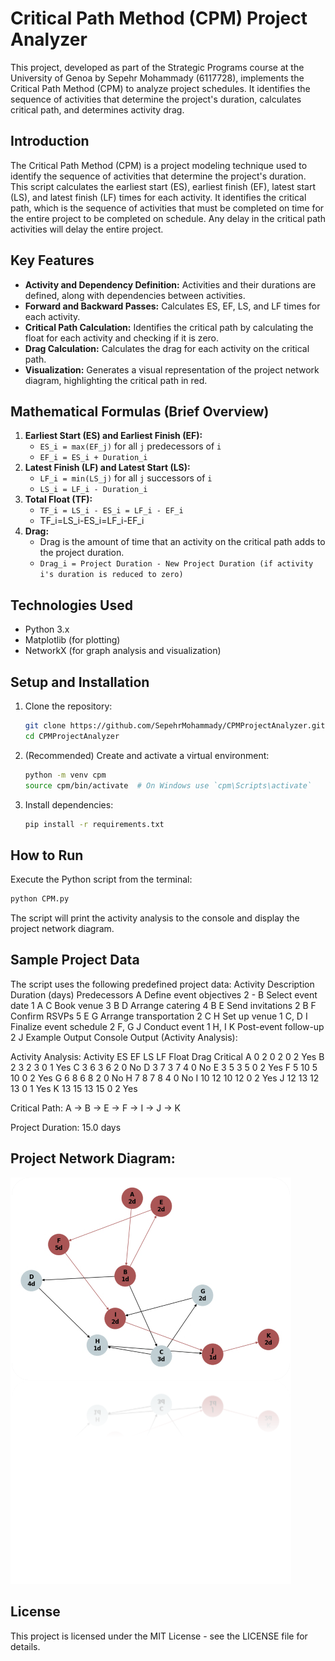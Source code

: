 # Critical Path Method (CPM) Project Analyzer

This project, developed as part of the Strategic Programs course at the University of Genoa by Sepehr Mohammady (6117728), implements the Critical Path Method (CPM) to analyze project schedules. It identifies the sequence of activities that determine the project's duration, calculates critical path, and determines activity drag.

## Introduction

The Critical Path Method (CPM) is a project modeling technique used to identify the sequence of activities that determine the project's duration. This script calculates the earliest start (ES), earliest finish (EF), latest start (LS), and latest finish (LF) times for each activity. It identifies the critical path, which is the sequence of activities that must be completed on time for the entire project to be completed on schedule. Any delay in the critical path activities will delay the entire project.

## Key Features

*   **Activity and Dependency Definition:** Activities and their durations are defined, along with dependencies between activities.
*   **Forward and Backward Passes:** Calculates ES, EF, LS, and LF times for each activity.
*   **Critical Path Calculation:** Identifies the critical path by calculating the float for each activity and checking if it is zero.
*   **Drag Calculation:** Calculates the drag for each activity on the critical path.
*   **Visualization:** Generates a visual representation of the project network diagram, highlighting the critical path in red.

## Mathematical Formulas (Brief Overview)

1.  **Earliest Start (ES) and Earliest Finish (EF):**
    *   `ES_i = max(EF_j)` for all `j` predecessors of `i`
    *   `EF_i = ES_i + Duration_i`
2.  **Latest Finish (LF) and Latest Start (LS):**
    *   `LF_i = min(LS_j)` for all `j` successors of `i`
    *   `LS_i = LF_i - Duration_i`
3.  **Total Float (TF):**
    *   `TF_i = LS_i - ES_i = LF_i - EF_i`
    *   TF_i=LS_i-ES_i=LF_i-EF_i
4.  **Drag:**
    *   Drag is the amount of time that an activity on the critical path adds to the project duration.
    *   `Drag_i = Project Duration - New Project Duration (if activity i's duration is reduced to zero)`

## Technologies Used

*   Python 3.x
*   Matplotlib (for plotting)
*   NetworkX (for graph analysis and visualization)

## Setup and Installation

1.  Clone the repository:
    ```bash
    git clone https://github.com/SepehrMohammady/CPMProjectAnalyzer.git
    cd CPMProjectAnalyzer
    ```
2.  (Recommended) Create and activate a virtual environment:
    ```bash
    python -m venv cpm
    source cpm/bin/activate  # On Windows use `cpm\Scripts\activate`
    ```
3.  Install dependencies:
    ```bash
    pip install -r requirements.txt
    ```

## How to Run

Execute the Python script from the terminal:
```bash
python CPM.py
```

The script will print the activity analysis to the console and display the project network diagram.

## Sample Project Data

The script uses the following predefined project data:
Activity	Description	Duration (days)	Predecessors
A	Define event objectives	2	-
B	Select event date	1	A
C	Book venue	3	B
D	Arrange catering	4	B
E	Send invitations	2	B
F	Confirm RSVPs	5	E
G	Arrange transportation	2	C
H	Set up venue	1	C, D
I	Finalize event schedule	2	F, G
J	Conduct event	1	H, I
K	Post-event follow-up	2	J
Example Output
Console Output (Activity Analysis):

Activity Analysis:
Activity    ES  EF  LS  LF  Float   Drag    Critical
A           0   2   0   2   0       2       Yes
B           2   3   2   3   0       1       Yes
C           3   6   3   6   2       0       No
D           3   7   3   7   4       0       No
E           3   5   3   5   0       2       Yes
F           5   10  5   10  0       2       Yes
G           6   8   6   8   2       0       No
H           7   8   7   8   4       0       No
I           10  12  10  12  0       2       Yes
J           12  13  12  13  0       1       Yes
K           13  15  13  15  0       2       Yes

Critical Path: A -> B -> E -> F -> I -> J -> K

Project Duration: 15.0 days

## Project Network Diagram:

![alt text](cpm-network-diagram.png)

## License

This project is licensed under the MIT License - see the LICENSE file for details.
